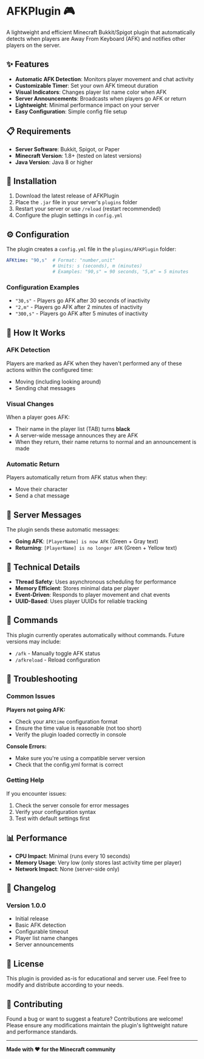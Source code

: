 # AFKPlugin 🎮

A lightweight and efficient Minecraft Bukkit/Spigot plugin that automatically detects when players are Away From Keyboard (AFK) and notifies other players on the server.

## ✨ Features

- **Automatic AFK Detection**: Monitors player movement and chat activity
- **Customizable Timer**: Set your own AFK timeout duration
- **Visual Indicators**: Changes player list name color when AFK
- **Server Announcements**: Broadcasts when players go AFK or return
- **Lightweight**: Minimal performance impact on your server
- **Easy Configuration**: Simple config file setup

## 📋 Requirements

- **Server Software**: Bukkit, Spigot, or Paper
- **Minecraft Version**: 1.8+ (tested on latest versions)
- **Java Version**: Java 8 or higher

## 🚀 Installation

1. Download the latest release of AFKPlugin
2. Place the `.jar` file in your server's `plugins` folder
3. Restart your server or use `/reload` (restart recommended)
4. Configure the plugin settings in `config.yml`

## ⚙️ Configuration

The plugin creates a `config.yml` file in the `plugins/AFKPlugin` folder:

```yaml
AFKtime: "90,s"  # Format: "number,unit"
                 # Units: s (seconds), m (minutes)
                 # Examples: "90,s" = 90 seconds, "5,m" = 5 minutes
```

### Configuration Examples

- `"30,s"` - Players go AFK after 30 seconds of inactivity
- `"2,m"` - Players go AFK after 2 minutes of inactivity
- `"300,s"` - Players go AFK after 5 minutes of inactivity

## 🎯 How It Works

### AFK Detection
Players are marked as AFK when they haven't performed any of these actions within the configured time:
- Moving (including looking around)
- Sending chat messages

### Visual Changes
When a player goes AFK:
- Their name in the player list (TAB) turns **black**
- A server-wide message announces they are AFK
- When they return, their name returns to normal and an announcement is made

### Automatic Return
Players automatically return from AFK status when they:
- Move their character
- Send a chat message

## 📢 Server Messages

The plugin sends these automatic messages:

- **Going AFK**: `[PlayerName] is now AFK` (Green + Gray text)
- **Returning**: `[PlayerName] is no longer AFK` (Green + Yellow text)

## 🔧 Technical Details

- **Thread Safety**: Uses asynchronous scheduling for performance
- **Memory Efficient**: Stores minimal data per player
- **Event-Driven**: Responds to player movement and chat events
- **UUID-Based**: Uses player UUIDs for reliable tracking

## 📝 Commands

This plugin currently operates automatically without commands. Future versions may include:
- `/afk` - Manually toggle AFK status
- `/afkreload` - Reload configuration

## 🐛 Troubleshooting

### Common Issues

**Players not going AFK:**
- Check your `AFKtime` configuration format
- Ensure the time value is reasonable (not too short)
- Verify the plugin loaded correctly in console

**Console Errors:**
- Make sure you're using a compatible server version
- Check that the config.yml format is correct

### Getting Help

If you encounter issues:
1. Check the server console for error messages
2. Verify your configuration syntax
3. Test with default settings first

## 📊 Performance

- **CPU Impact**: Minimal (runs every 10 seconds)
- **Memory Usage**: Very low (only stores last activity time per player)
- **Network Impact**: None (server-side only)

## 🔄 Changelog

### Version 1.0.0
- Initial release
- Basic AFK detection
- Configurable timeout
- Player list name changes
- Server announcements

## 📄 License

This plugin is provided as-is for educational and server use. Feel free to modify and distribute according to your needs.

## 🤝 Contributing

Found a bug or want to suggest a feature? Contributions are welcome! Please ensure any modifications maintain the plugin's lightweight nature and performance standards.

---

**Made with ❤️ for the Minecraft community**